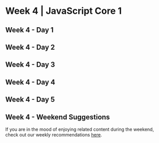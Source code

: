 # Week 4 | JavaScript Core 1

## Week 4 - Day 1

## Week 4 - Day 2

## Week 4 - Day 3

## Week 4 - Day 4

## Week 4 - Day 5

## Week 4 - Weekend Suggestions

If you are in the mood of enjoying related content during the weekend, check out our weekly recommendations [here](WEEKEND.md).